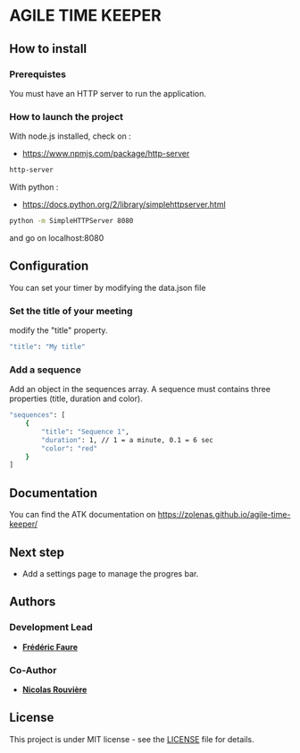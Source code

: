 # AGILE TIME KEEPER 

## How to install

### Prerequistes

You must have an HTTP server to run the application.

### How to launch the project

With node.js installed, check on :
* https://www.npmjs.com/package/http-server

```bash
http-server
```

With python :
* https://docs.python.org/2/library/simplehttpserver.html

```bash
python -m SimpleHTTPServer 8080
```

and go on localhost:8080

## Configuration

You can set your timer by modifying the data.json file

### Set the title of your meeting

modify the "title" property.

```bash
"title": "My title"
```

### Add a sequence

Add an object in the sequences array.
A sequence must contains three properties (title, duration and color).

```bash
"sequences": [
    {
        "title": "Sequence 1",
        "duration": 1, // 1 = a minute, 0.1 = 6 sec
        "color": "red"
    }
]
```

## Documentation

You can find the ATK documentation on https://zolenas.github.io/agile-time-keeper/

## Next step

* Add a settings page to manage the progres bar.

## Authors

### Development Lead

* [**Frédéric Faure**](mailto:frederik.faure@gmail.com)

### Co-Author

* [**Nicolas Rouvière**](mailto:zesk06@gmail.com)

## License

This project is under MIT license - see the [LICENSE](LICENSE.md) file for details.
